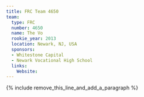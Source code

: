 ```yaml
---
title: FRC Team 4650
team:
  type: FRC
  number: 4650
  name: The Vo
  rookie_year: 2013
  location: Newark, NJ, USA
  sponsors:
  - Whitestone Capital
  - Newark Vocational High School
  links:
    Website:
---
```


{% include remove_this_line_and_add_a_paragraph %}